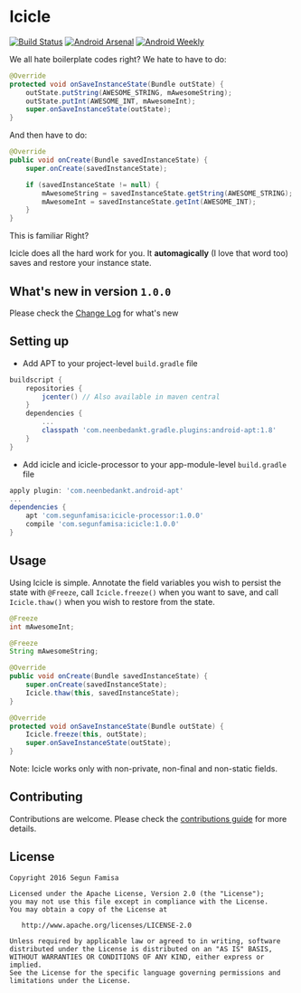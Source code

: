 Icicle
========

[![Build Status](https://travis-ci.org/segunfamisa/icicle.svg?branch=master)](https://travis-ci.org/segunfamisa/icicle)
[![Android Arsenal](https://img.shields.io/badge/Android%20Arsenal-Icicle-green.svg?style=true)](https://android-arsenal.com/details/1/4192)
[![Android Weekly](https://img.shields.io/badge/Android%20Weekly-%23219-22B2E7.svg)](http://androidweekly.net/issues/issue-219)

We all hate boilerplate codes right? We hate to have to do:

```java
@Override
protected void onSaveInstanceState(Bundle outState) {
    outState.putString(AWESOME_STRING, mAwesomeString);
    outState.putInt(AWESOME_INT, mAwesomeInt);
    super.onSaveInstanceState(outState);
}
```

And then have to do:

```java
@Override
public void onCreate(Bundle savedInstanceState) {
    super.onCreate(savedInstanceState);

    if (savedInstanceState != null) {
        mAwesomeString = savedInstanceState.getString(AWESOME_STRING);
        mAwesomeInt = savedInstanceState.getInt(AWESOME_INT);
    }
}
```

This is familiar Right?

Icicle does all the hard work for you. It **automagically** (I love that word too)
saves and restore your instance state.

## What's new in version `1.0.0`
Please check the [Change Log](CHANGELOG.md) for what's new

## Setting up

  *  Add APT to your project-level `build.gradle` file

```groovy
buildscript {
    repositories {
        jcenter() // Also available in maven central
    }
    dependencies {
        ...
        classpath 'com.neenbedankt.gradle.plugins:android-apt:1.8'
    }
}
```
  * Add icicle and icicle-processor to your app-module-level `build.gradle` file

```groovy
apply plugin: 'com.neenbedankt.android-apt'
...
dependencies {
    apt 'com.segunfamisa:icicle-processor:1.0.0'
    compile 'com.segunfamisa:icicle:1.0.0'
}

```

## Usage
Using Icicle is simple. Annotate the field variables you wish to persist the state
with `@Freeze`, call `Icicle.freeze()`
when you want to save, and call `Icicle.thaw()` when you wish to restore from the state.

```java
@Freeze
int mAwesomeInt;

@Freeze
String mAwesomeString;

@Override
public void onCreate(Bundle savedInstanceState) {
    super.onCreate(savedInstanceState);
    Icicle.thaw(this, savedInstanceState);
}

@Override
protected void onSaveInstanceState(Bundle outState) {
    Icicle.freeze(this, outState);
    super.onSaveInstanceState(outState);
}
```

Note: Icicle works only with non-private, non-final and non-static fields.


## Contributing
Contributions are welcome. Please check the [contributions guide](CONTRIBUTING.md) for more details.

## License

    Copyright 2016 Segun Famisa

    Licensed under the Apache License, Version 2.0 (the "License");
    you may not use this file except in compliance with the License.
    You may obtain a copy of the License at

       http://www.apache.org/licenses/LICENSE-2.0

    Unless required by applicable law or agreed to in writing, software
    distributed under the License is distributed on an "AS IS" BASIS,
    WITHOUT WARRANTIES OR CONDITIONS OF ANY KIND, either express or implied.
    See the License for the specific language governing permissions and
    limitations under the License.
